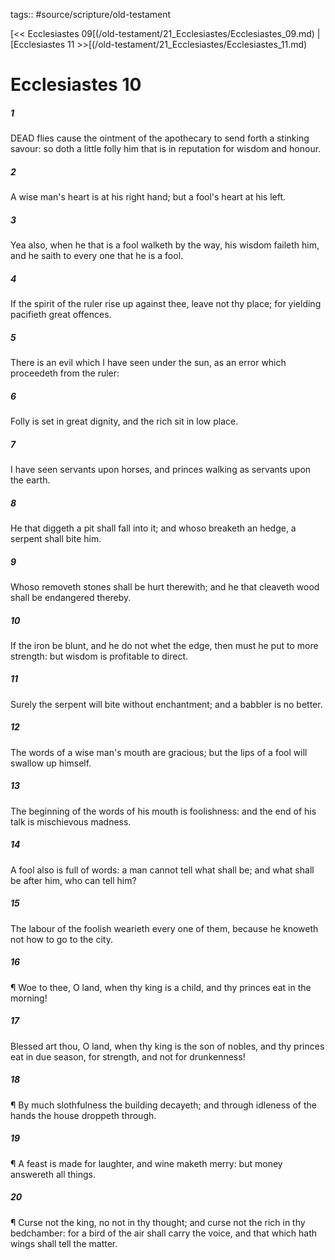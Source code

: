 tags:: #source/scripture/old-testament

[<< Ecclesiastes 09[(/old-testament/21_Ecclesiastes/Ecclesiastes_09.md) | [Ecclesiastes 11 >>[(/old-testament/21_Ecclesiastes/Ecclesiastes_11.md)

# Ecclesiastes 10

##### 1

DEAD flies cause the ointment of the apothecary to send forth a stinking savour: so doth a little folly him that is in reputation for wisdom and honour.

##### 2

A wise man's heart is at his right hand; but a fool's heart at his left.

##### 3

Yea also, when he that is a fool walketh by the way, his wisdom faileth him, and he saith to every one that he is a fool.

##### 4

If the spirit of the ruler rise up against thee, leave not thy place; for yielding pacifieth great offences.

##### 5

There is an evil which I have seen under the sun, as an error which proceedeth from the ruler:

##### 6

Folly is set in great dignity, and the rich sit in low place.

##### 7

I have seen servants upon horses, and princes walking as servants upon the earth.

##### 8

He that diggeth a pit shall fall into it; and whoso breaketh an hedge, a serpent shall bite him.

##### 9

Whoso removeth stones shall be hurt therewith; and he that cleaveth wood shall be endangered thereby.

##### 10

If the iron be blunt, and he do not whet the edge, then must he put to more strength: but wisdom is profitable to direct.

##### 11

Surely the serpent will bite without enchantment; and a babbler is no better.

##### 12

The words of a wise man's mouth are gracious; but the lips of a fool will swallow up himself.

##### 13

The beginning of the words of his mouth is foolishness: and the end of his talk is mischievous madness.

##### 14

A fool also is full of words: a man cannot tell what shall be; and what shall be after him, who can tell him?

##### 15

The labour of the foolish wearieth every one of them, because he knoweth not how to go to the city.

##### 16

¶ Woe to thee, O land, when thy king is a child, and thy princes eat in the morning!

##### 17

Blessed art thou, O land, when thy king is the son of nobles, and thy princes eat in due season, for strength, and not for drunkenness!

##### 18

¶ By much slothfulness the building decayeth; and through idleness of the hands the house droppeth through.

##### 19

¶ A feast is made for laughter, and wine maketh merry: but money answereth all things.

##### 20

¶ Curse not the king, no not in thy thought; and curse not the rich in thy bedchamber: for a bird of the air shall carry the voice, and that which hath wings shall tell the matter.
